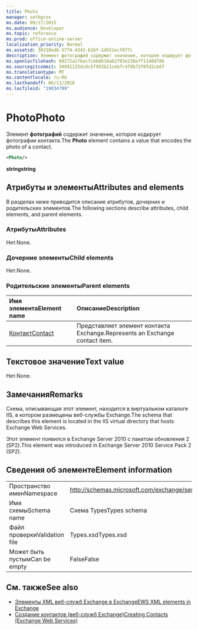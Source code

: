 ```yaml
---
title: Photo
manager: sethgros
ms.date: 09/17/2015
ms.audience: Developer
ms.topic: reference
ms.prod: office-online-server
localization_priority: Normal
ms.assetid: 38318ed6-3774-4342-b1bf-1d551ecf077c
description: Элемент фотографий содержит значение, которое кодирует фотографии контакта.
ms.openlocfilehash: 0d272a1fbacfcbb8618a62f83e236e7f1140d786
ms.sourcegitcommit: 34041125dc8c5f993b21cebfc4f8b72f0fd2cb6f
ms.translationtype: MT
ms.contentlocale: ru-RU
ms.lasthandoff: 06/11/2018
ms.locfileid: "19834799"
---
```

# <a name="photo"></a><span data-ttu-id="dc62b-103">Photo</span><span class="sxs-lookup"><span data-stu-id="dc62b-103">Photo</span></span>

<span data-ttu-id="dc62b-104">Элемент **фотографий** содержит значение, которое кодирует фотографии контакта.</span><span class="sxs-lookup"><span data-stu-id="dc62b-104">The **Photo** element contains a value that encodes the photo of a contact.</span></span> 
  
```XML
<Photo/>
```

<span data-ttu-id="dc62b-105">**string**</span><span class="sxs-lookup"><span data-stu-id="dc62b-105">**string**</span></span>

## <a name="attributes-and-elements"></a><span data-ttu-id="dc62b-106">Атрибуты и элементы</span><span class="sxs-lookup"><span data-stu-id="dc62b-106">Attributes and elements</span></span>

<span data-ttu-id="dc62b-107">В разделах ниже приводится описание атрибутов, дочерних и родительских элементов.</span><span class="sxs-lookup"><span data-stu-id="dc62b-107">The following sections describe attributes, child elements, and parent elements.</span></span>
  
### <a name="attributes"></a><span data-ttu-id="dc62b-108">Атрибуты</span><span class="sxs-lookup"><span data-stu-id="dc62b-108">Attributes</span></span>

<span data-ttu-id="dc62b-109">Нет.</span><span class="sxs-lookup"><span data-stu-id="dc62b-109">None.</span></span>
  
### <a name="child-elements"></a><span data-ttu-id="dc62b-110">Дочерние элементы</span><span class="sxs-lookup"><span data-stu-id="dc62b-110">Child elements</span></span>

<span data-ttu-id="dc62b-111">Нет.</span><span class="sxs-lookup"><span data-stu-id="dc62b-111">None.</span></span>
  
### <a name="parent-elements"></a><span data-ttu-id="dc62b-112">Родительские элементы</span><span class="sxs-lookup"><span data-stu-id="dc62b-112">Parent elements</span></span>

|<span data-ttu-id="dc62b-113">**Имя элемента**</span><span class="sxs-lookup"><span data-stu-id="dc62b-113">**Element name**</span></span>|<span data-ttu-id="dc62b-114">**Описание**</span><span class="sxs-lookup"><span data-stu-id="dc62b-114">**Description**</span></span>|
|:-----|:-----|
|[<span data-ttu-id="dc62b-115">Контакт</span><span class="sxs-lookup"><span data-stu-id="dc62b-115">Contact</span></span>](contact.md) <br/> |<span data-ttu-id="dc62b-116">Представляет элемент контакта Exchange.</span><span class="sxs-lookup"><span data-stu-id="dc62b-116">Represents an Exchange contact item.</span></span>  <br/> |
   
## <a name="text-value"></a><span data-ttu-id="dc62b-117">Текстовое значение</span><span class="sxs-lookup"><span data-stu-id="dc62b-117">Text value</span></span>

<span data-ttu-id="dc62b-118">Нет.</span><span class="sxs-lookup"><span data-stu-id="dc62b-118">None.</span></span>
  
## <a name="remarks"></a><span data-ttu-id="dc62b-119">Замечания</span><span class="sxs-lookup"><span data-stu-id="dc62b-119">Remarks</span></span>

<span data-ttu-id="dc62b-120">Схема, описывающая этот элемент, находится в виртуальном каталоге IIS, в котором размещены веб-службы Exchange.</span><span class="sxs-lookup"><span data-stu-id="dc62b-120">The schema that describes this element is located in the IIS virtual directory that hosts Exchange Web Services.</span></span>
  
<span data-ttu-id="dc62b-121">Этот элемент появился в Exchange Server 2010 с пакетом обновления 2 (SP2).</span><span class="sxs-lookup"><span data-stu-id="dc62b-121">This element was introduced in Exchange Server 2010 Service Pack 2 (SP2).</span></span>
  
## <a name="element-information"></a><span data-ttu-id="dc62b-122">Сведения об элементе</span><span class="sxs-lookup"><span data-stu-id="dc62b-122">Element information</span></span>

|||
|:-----|:-----|
|<span data-ttu-id="dc62b-123">Пространство имен</span><span class="sxs-lookup"><span data-stu-id="dc62b-123">Namespace</span></span>  <br/> |http://schemas.microsoft.com/exchange/services/2006/types  <br/> |
|<span data-ttu-id="dc62b-124">Имя схемы</span><span class="sxs-lookup"><span data-stu-id="dc62b-124">Schema name</span></span>  <br/> |<span data-ttu-id="dc62b-125">Схема Types</span><span class="sxs-lookup"><span data-stu-id="dc62b-125">Types schema</span></span>  <br/> |
|<span data-ttu-id="dc62b-126">Файл проверки</span><span class="sxs-lookup"><span data-stu-id="dc62b-126">Validation file</span></span>  <br/> |<span data-ttu-id="dc62b-127">Types.xsd</span><span class="sxs-lookup"><span data-stu-id="dc62b-127">Types.xsd</span></span>  <br/> |
|<span data-ttu-id="dc62b-128">Может быть пустым</span><span class="sxs-lookup"><span data-stu-id="dc62b-128">Can be empty</span></span>  <br/> |<span data-ttu-id="dc62b-129">False</span><span class="sxs-lookup"><span data-stu-id="dc62b-129">False</span></span>  <br/> |
   
## <a name="see-also"></a><span data-ttu-id="dc62b-130">См. также</span><span class="sxs-lookup"><span data-stu-id="dc62b-130">See also</span></span>

- [<span data-ttu-id="dc62b-131">Элементы XML веб-служб Exchange в Exchange</span><span class="sxs-lookup"><span data-stu-id="dc62b-131">EWS XML elements in Exchange</span></span>](ews-xml-elements-in-exchange.md)
- [<span data-ttu-id="dc62b-132">Создание контактов (веб-служб Exchange)</span><span class="sxs-lookup"><span data-stu-id="dc62b-132">Creating Contacts (Exchange Web Services)</span></span>](http://msdn.microsoft.com/library/4845917e-70d1-481c-bbd7-011ec6571789%28Office.15%29.aspx)


